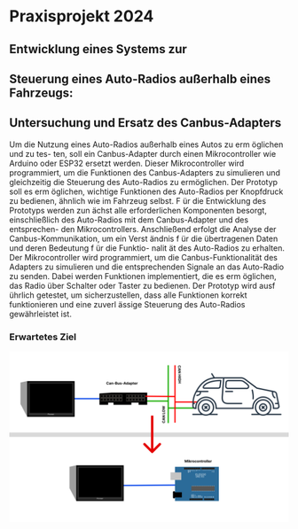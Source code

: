# Praxisprojekt 2024
## Entwicklung eines Systems zur
## Steuerung eines Auto-Radios außerhalb eines Fahrzeugs:
## Untersuchung und Ersatz des Canbus-Adapters

Um die Nutzung eines Auto-Radios außerhalb eines Autos zu erm ̈oglichen und zu tes-
ten, soll ein Canbus-Adapter durch einen Mikrocontroller wie Arduino oder ESP32
ersetzt werden. Dieser Mikrocontroller wird programmiert, um die Funktionen des
Canbus-Adapters zu simulieren und gleichzeitig die Steuerung des Auto-Radios zu
ermöglichen. Der Prototyp soll es erm ̈oglichen, wichtige Funktionen des Auto-Radios
per Knopfdruck zu bedienen, ähnlich wie im Fahrzeug selbst.
F ̈ur die Entwicklung des Prototyps werden zun ̈achst alle erforderlichen Komponenten
besorgt, einschließlich des Auto-Radios mit dem Canbus-Adapter und des entsprechen-
den Mikrocontrollers. Anschließend erfolgt die Analyse der Canbus-Kommunikation,
um ein Verst ̈andnis f ̈ur die  ̈ubertragenen Daten und deren Bedeutung f ̈ur die Funktio-
nalit ̈at des Auto-Radios zu erhalten.
Der Mikrocontroller wird programmiert, um die Canbus-Funktionalität des Adapters
zu simulieren und die entsprechenden Signale an das Auto-Radio zu senden. Dabei
werden Funktionen implementiert, die es erm ̈oglichen, das Radio  ̈uber Schalter oder
Taster zu bedienen. Der Prototyp wird ausf ̈uhrlich getestet, um sicherzustellen, dass
alle Funktionen korrekt funktionieren und eine zuverl ̈assige Steuerung des Auto-Radios
gewährleistet ist.


### Erwartetes Ziel

![Prototyp-Schematik](https://github.com/cruv3/PraxisProjekt2024_AutoRadio_AndreasSchurawlev/blob/main/img/Ziel.png)
